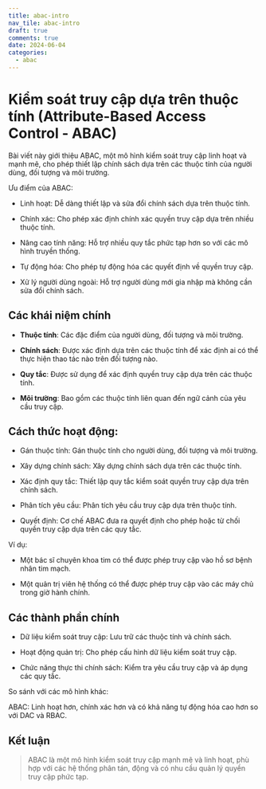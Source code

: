 ```yaml
---
title: abac-intro
nav_tile: abac-intro
draft: true 
comments: true
date: 2024-06-04
categories:
  - abac
---
```


# Kiểm soát truy cập dựa trên thuộc tính (Attribute-Based Access Control - ABAC)

Bài viết này giới thiệu ABAC, một mô hình kiểm soát truy cập linh hoạt và mạnh mẽ, cho phép thiết lập chính sách dựa trên các thuộc tính của người dùng, đối tượng và môi trường.

Ưu điểm của ABAC:

- Linh hoạt: Dễ dàng thiết lập và sửa đổi chính sách dựa trên thuộc tính.

- Chính xác: Cho phép xác định chính xác quyền truy cập dựa trên nhiều thuộc tính.

- Nâng cao tính năng: Hỗ trợ nhiều quy tắc phức tạp hơn so với các mô hình truyền thống.

- Tự động hóa: Cho phép tự động hóa các quyết định về quyền truy cập.

- Xử lý người dùng ngoài: Hỗ trợ người dùng mới gia nhập mà không cần sửa đổi chính sách.

## Các khái niệm chính

- **Thuộc tính**: Các đặc điểm của người dùng, đối tượng và môi trường.

- **Chính sách**: Được xác định dựa trên các thuộc tính để xác định ai có thể thực hiện thao tác nào trên đối tượng nào.

- **Quy tắc**: Được sử dụng để xác định quyền truy cập dựa trên các thuộc tính.

- **Môi trường**: Bao gồm các thuộc tính liên quan đến ngữ cảnh của yêu cầu truy cập.

## Cách thức hoạt động:

- Gán thuộc tính: Gán thuộc tính cho người dùng, đối tượng và môi trường.

- Xây dựng chính sách: Xây dựng chính sách dựa trên các thuộc tính.

- Xác định quy tắc: Thiết lập quy tắc kiểm soát quyền truy cập dựa trên chính sách.

- Phân tích yêu cầu: Phân tích yêu cầu truy cập dựa trên thuộc tính.

- Quyết định: Cơ chế ABAC đưa ra quyết định cho phép hoặc từ chối quyền truy cập dựa trên các quy tắc.

Ví dụ:

- Một bác sĩ chuyên khoa tim có thể được phép truy cập vào hồ sơ bệnh nhân tim mạch.

- Một quản trị viên hệ thống có thể được phép truy cập vào các máy chủ trong giờ hành chính.

## Các thành phần chính

- Dữ liệu kiểm soát truy cập: Lưu trữ các thuộc tính và chính sách.

- Hoạt động quản trị: Cho phép cấu hình dữ liệu kiểm soát truy cập.

- Chức năng thực thi chính sách: Kiểm tra yêu cầu truy cập và áp dụng các quy tắc.

So sánh với các mô hình khác:

ABAC: Linh hoạt hơn, chính xác hơn và có khả năng tự động hóa cao hơn so với DAC và RBAC.

## Kết luận

> ABAC là một mô hình kiểm soát truy cập mạnh mẽ và linh hoạt, phù hợp với các hệ thống phân tán, động và có nhu cầu quản lý quyền truy cập phức tạp.